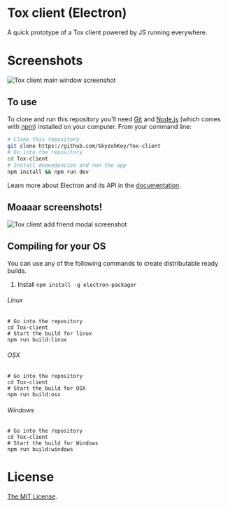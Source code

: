 # Tox client (Electron)
A quick prototype of a Tox client powered by JS running everywhere.

# Screenshots
![Tox client main window screenshot](http://i.imgur.com/y0Jea5J.png)

## To use

To clone and run this repository you'll need [Git](https://git-scm.com) and [Node.js](https://nodejs.org/en/download/) (which comes with [npm](http://npmjs.com)) installed on your computer. From your command line:

```bash
# Clone this repository
git clone https://github.com/SkyzohKey/Tox-client
# Go into the repository
cd Tox-client
# Install dependencies and run the app
npm install && npm run dev
```

Learn more about Electron and its API in the [documentation](http://electron.atom.io/docs/latest).

## Moaaar screenshots!
![Tox client add friend modal screenshot](http://i.imgur.com/csbDNWd.png)

## Compiling for your OS
You can use any of the following commands to create distributable ready builds.

1. Install `npm install -g electron-packager`

###### Linux
```shell
# Go into the repository
cd Tox-client
# Start the build for linux
npm run build:linux
```

###### OSX
```shell
# Go into the repository
cd Tox-client
# Start the build for OSX
npm run build:osx
```

###### Windows
```shell
# Go into the repository
cd Tox-client
# Start the build for Windows
npm run build:windows
```

# License
[The MIT License](LICENSE.md).
